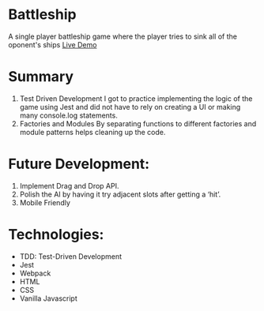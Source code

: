 # Battleship
A single player battleship game where the player tries to sink all of the oponent's ships
[Live Demo](https://lemuellin.github.io/odin-battleship/)

# Summary
1. Test Driven Development
    I got to practice implementing the logic of the game using Jest and did not have to rely on creating a UI or making many console.log statements.
2. Factories and Modules
    By separating functions to different factories and module patterns helps cleaning up the code.

# Future Development:
1. Implement Drag and Drop API.
2. Polish the AI by having it try adjacent slots after getting a ‘hit’.
3. Mobile Friendly

# Technologies:
-   TDD: Test-Driven Development
-   Jest
-   Webpack
-   HTML
-   CSS
-   Vanilla Javascript